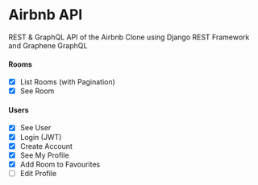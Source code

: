 # Airbnb API

REST & GraphQL API of the Airbnb Clone using Django REST Framework and Graphene GraphQL

#### Rooms

- [x] List Rooms (with Pagination)
- [x] See Room

#### Users

- [x] See User
- [x] Login (JWT)
- [x] Create Account
- [x] See My Profile
- [x] Add Room to Favourites
- [ ] Edit Profile
